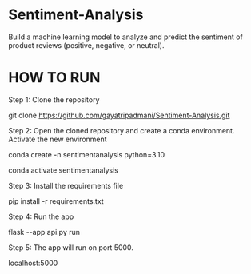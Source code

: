 # Sentiment-Analysis
Build a machine learning model to analyze and predict the sentiment of product reviews (positive, negative, or neutral).

# HOW TO RUN

Step 1: Clone the repository

git clone https://github.com/gayatripadmani/Sentiment-Analysis.git

Step 2: Open the cloned repository and create a conda environment. Activate the new environment

conda create -n sentimentanalysis python=3.10

conda activate sentimentanalysis

Step 3: Install the requirements file

pip install -r requirements.txt

Step 4: Run the app

flask --app api.py run

Step 5: The app will run on port 5000.

localhost:5000